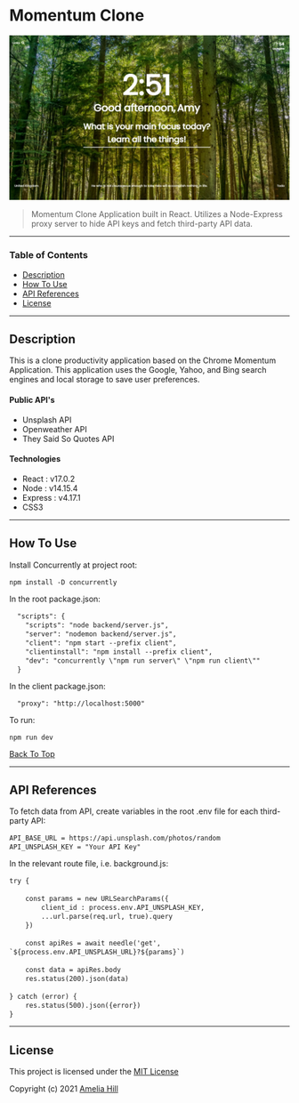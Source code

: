 # Momentum Clone

![Project Image](weather.png)

> Momentum Clone Application built in React. Utilizes a Node-Express proxy server to hide API keys and fetch third-party API data.

---

### Table of Contents

- [Description](#description)
- [How To Use](#how-to-use)
- [API References](#references)
- [License](#license)

---

## Description

This is a clone productivity application based on the Chrome Momentum Application. This application uses the Google, Yahoo, and Bing search engines and local storage to save user preferences.

#### Public API's

- Unsplash API
- Openweather API
- They Said So Quotes API

#### Technologies

- React : v17.0.2
- Node : v14.15.4
- Express : v4.17.1
- CSS3

---

## How To Use

Install Concurrently at project root:

```
npm install -D concurrently
```

In the root package.json:

```
  "scripts": {
    "scripts": "node backend/server.js",
    "server": "nodemon backend/server.js",
    "client": "npm start --prefix client",
    "clientinstall": "npm install --prefix client",
    "dev": "concurrently \"npm run server\" \"npm run client\""
  }
```

In the client package.json:

```
  "proxy": "http://localhost:5000"
```

To run:

```
npm run dev
```

[Back To Top](#ultimate-herb-finder)

---

## API References

To fetch data from API, create variables in the root .env file for each third-party API:

```
API_BASE_URL = https://api.unsplash.com/photos/random
API_UNSPLASH_KEY = "Your API Key"
```

In the relevant route file, i.e. background.js:

```
try {

    const params = new URLSearchParams({
        client_id : process.env.API_UNSPLASH_KEY,
        ...url.parse(req.url, true).query
    })

    const apiRes = await needle('get', `${process.env.API_UNSPLASH_URL}?${params}`)

    const data = apiRes.body
    res.status(200).json(data)

} catch (error) {
    res.status(500).json({error})
}
```

---

## License

This project is licensed under the [MIT License](#LICENSE.txt)

Copyright (c) 2021 [Amelia Hill](#https://ameliahill.com)
